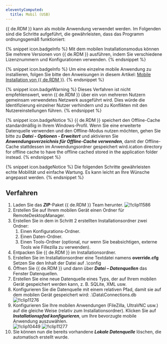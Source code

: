 ```yaml
---
eleventyComputed:
  title: Mobil (USB)
---
```

{{ de.RDM }} kann als mobile Anwendung verwendet werden. Im Folgenden sind die Schritte aufgeführt, die gewährleisten, dass das Programm ordnungsgemäß funktioniert:  

{% snippet icon.badgeInfo %} 
Mit dem mobilen Installationsmodus können Sie mehrere Versionen von {{ de.RDM }} ausführen, indem Sie verschiedene Lizenznummern und Konfigurationen verwenden. 
{% endsnippet %}
 
{% snippet icon.badgeInfo %} 
Um eine einzelne mobile Anwendung zu installieren, folgen Sie bitte den Anweisungen in diesem Artikel:  [Mobile Installation von {{ de.RDM }}](/de/kb/remote-desktop-manager/how-to-articles/portable-rdm-installation/). 
{% endsnippet %}
 
{% snippet icon.badgeWarning %} 
Dieses Verfahren ist nicht empfehlenswert, wenn {{ de.RDM }} über ein von mehreren Nutzern gemeinsam verwendetes Netzwerk ausgeführt wird. Dies würde die Identifizierung einzelner Nutzer verhindern und zu Konflikten mit den Nutzereinstellungen führen. 
{% endsnippet %}
 
{% snippet icon.badgeNotice %} 
{{ de.RDM }} speichert den Offline-Cache standardmäßig in Ihrem Windows-Profil. Wenn Sie eine erweiterte Datenquelle verwenden und den Offline-Modus nutzen möchten, gehen Sie bitte zu ***Datei - Optionen - Erweitert*** und aktivieren Sie ***Anwendungsverzeichnis für Offline-Cache verwenden***, damit der Offline-Cache stattdessen im Anwendungsordner gespeichert wird.ication directory for offline cache to have the offline cached stored in the application folder instead. 
{% endsnippet %}
 
{% snippet icon.badgeNotice %} 
Die folgenden Schritte gewährleisten echte Mobilität und einfache Wartung. Es kann leicht an Ihre Wünsche angepasst werden. 
{% endsnippet %}
 
## Verfahren 

1. Laden Sie das ***ZIP***-Paket {{ de.RDM }} Team herunter.
![!!clip11586](https://webdevolutions.azureedge.net/docs/de/rdm/windows/clip11586.png) 
1. Erstellen Sie auf Ihrem mobilen Gerät einen Ordner für RemoteDesktopManager. 
1. Erstellen Sie in dem in Schritt 2 erstellten Installationsordner zwei Ordner: 
    1. Einen Konfigurations-Ordner. 
    1. Einen Daten-Ordner. 
    1. Einen Tools-Ordner (optional, nur wenn Sie beabsichtigen, externe Tools wie Fillezilla zu verwenden). 
1. Entpacken Sie {{ de.RDM }} im Installationsordner. 
1. Erstellen Sie im Installationsordner eine Textdatei namens  **override.cfg** Setzen Sie den Inhalt der Datei auf .\config 
1. Öffnen Sie {{ de.RDM }} und dann über ***Datei – Datenquellen*** das Fenster Datenquellen. 
1. Erstellen Sie eine neue Datenquelle eines Typs, der auf Ihrem mobilen Gerät gespeichert werden kann, z. B. SQLite, XML usw. 
1. Konfigurieren Sie die Datenquelle mit einem relativen Pfad, damit sie auf dem mobilen Gerät gespeichert wird: .\Data\Connections.db  
![!!clip11276](https://webdevolutions.azureedge.net/docs/de/rdm/windows/clip11276.png) 
1. Konfigurieren Sie Ihre mobilen Anwendungen (FileZilla, UltraVNC usw.) auf die gleiche Weise (relativ zum Installationsordner). Klicken Sie auf ***Installationspfad konfigurieren***, um Ihre bevorzugte mobile Anwendung auszuwählen.  
![!!clip10449](https://webdevolutions.azureedge.net/docs/de/rdm/windows/clip10449.png) 
![!!clip11277](https://webdevolutions.azureedge.net/docs/de/rdm/windows/clip11277.png) 
1. Sie können nun die bereits vorhandene ***Lokale Datenquelle*** löschen, die automatisch erstellt wurde.
